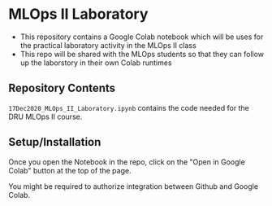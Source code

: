 # MLOps II Laboratory


- This repository contains a Google Colab notebook which will be uses for the practical laboratory activity in the MLOps II class
- This repo will be shared with the MLOps students so that they can follow up the laborstory in their own Colab runtimes


## Repository Contents

`17Dec2020_MLOps_II_Laboratory.ipynb` contains the code needed for the DRU MLOps II course. 


## Setup/Installation

Once you open the Notebook in the repo, click on the "Open in Google Colab" button at the top of the page.

You might be required to authorize integration between Github and Google Colab.



